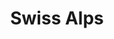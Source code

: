 ---
layout: photography
title:  "Swiss Alps"
region: "Europe"
year: 2024
id: switzerland
intro: "Cable cars and mountain huts, hiling in Switzerland is a bit of luxury."
seo:
  title: "Travel Photography - Switzerland"
  description: "Photography from around Switzerland, including Schäfler Ridge, Oeschinen Lake, and the Matterhorn."
  image:
    url: "Switzerland-029.jpg"
    alt: "Berggasthaus Meglisalp from the slopes of Schäfler Ridge"
hero:
  url: "Switzerland-034.jpg"
  alt: "Berggasthaus Meglisalp from the slopes of Schäfler Ridge"
  location: meglisalp
thumb:
  - url: "Switzerland-034.jpg"
    alt: "Berggasthaus Meglisalp from the slopes of Schäfler Ridge"
  - url: "Switzerland-003.jpg"
    alt: "A cable car in the clouds, on the way to Gimmelwald"
---